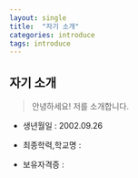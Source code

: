 ```yaml
---
layout: single
title:  "자기 소개"
categories: introduce
tags: introduce
---
```


자기 소개
---
>안녕하세요! 저를 소개합니다.

- 생년월일 : 2002.09.26

- 최종학력,학교명 :

- 보유자격증 :
